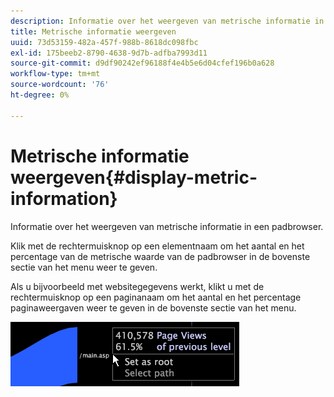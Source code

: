 ```yaml
---
description: Informatie over het weergeven van metrische informatie in een padbrowser.
title: Metrische informatie weergeven
uuid: 73d53159-482a-457f-988b-8618dc098fbc
exl-id: 175beeb2-8790-4638-9d7b-adfba7993d11
source-git-commit: d9df90242ef96188f4e4b5e6d04cfef196b0a628
workflow-type: tm+mt
source-wordcount: '76'
ht-degree: 0%

---
```


# Metrische informatie weergeven{#display-metric-information}

Informatie over het weergeven van metrische informatie in een padbrowser.

Klik met de rechtermuisknop op een elementnaam om het aantal en het percentage van de metrische waarde van de padbrowser in de bovenste sectie van het menu weer te geven.

Als u bijvoorbeeld met websitegegevens werkt, klikt u met de rechtermuisknop op een paginanaam om het aantal en het percentage paginaweergaven weer te geven in de bovenste sectie van het menu.

![](assets/vis_PathBrowser_info.png)
